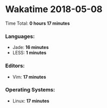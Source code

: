 # Wakatime 2018-05-08

Time Total: **0 hours 17 minutes**

### Languages:
- Jade: **16 minutes** 
- LESS: **1 minutes** 

### Editors:
- Vim: **17 minutes** 

### Operating Systems:
- Linux: **17 minutes** 

